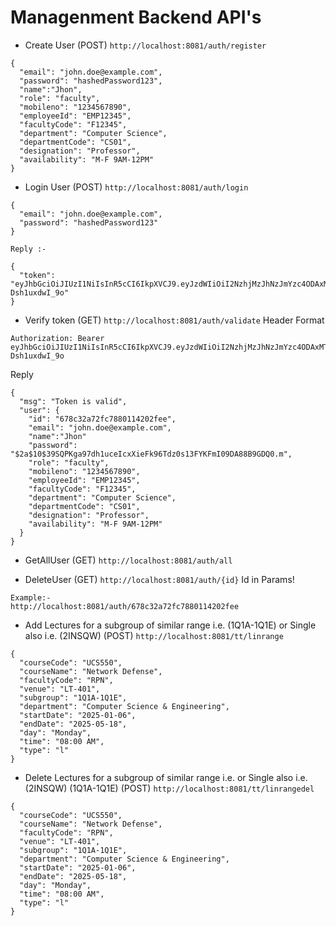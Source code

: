 # Managenment Backend API's

- Create User (POST)
  `http://localhost:8081/auth/register`

```
{
  "email": "john.doe@example.com",
  "password": "hashedPassword123",
  "name":"Jhon",
  "role": "faculty",
  "mobileno": "1234567890",
  "employeeId": "EMP12345",
  "facultyCode": "F12345",
  "department": "Computer Science",
  "departmentCode": "CS01",
  "designation": "Professor",
  "availability": "M-F 9AM-12PM"
}
```

- Login User (POST)
  `http://localhost:8081/auth/login`

```
{
  "email": "john.doe@example.com",
  "password": "hashedPassword123"
}
```

```
Reply :-

{
  "token": "eyJhbGciOiJIUzI1NiIsInR5cCI6IkpXVCJ9.eyJzdWIiOiI2NzhjMzJhNzJmYzc4ODAxMTQyMDJmZWUiLCJleHAiOjE3MzkwNDEyODgsImlhdCI6MTczNzI0MTI4OH0.0qk2yd_S4AHjFYbma6FDSEigfNBq7B-Dsh1uxdwI_9o"
}
```

- Verify token (GET)
  `http://localhost:8081/auth/validate`
  Header Format

```
Authorization: Bearer eyJhbGciOiJIUzI1NiIsInR5cCI6IkpXVCJ9.eyJzdWIiOiI2NzhjMzJhNzJmYzc4ODAxMTQyMDJmZWUiLCJleHAiOjE3MzkwNDEyODgsImlhdCI6MTczNzI0MTI4OH0.0qk2yd_S4AHjFYbma6FDSEigfNBq7B-Dsh1uxdwI_9o

```

Reply

```
{
  "msg": "Token is valid",
  "user": {
    "id": "678c32a72fc7880114202fee",
    "email": "john.doe@example.com",
    "name":"Jhon"
    "password": "$2a$10$39SQPKga97dh1uceIcxXieFk96Tdz0s13FYKFmI09DA88B9GDQ0.m",
    "role": "faculty",
    "mobileno": "1234567890",
    "employeeId": "EMP12345",
    "facultyCode": "F12345",
    "department": "Computer Science",
    "departmentCode": "CS01",
    "designation": "Professor",
    "availability": "M-F 9AM-12PM"
  }
}
```

- GetAllUser (GET)
  `http://localhost:8081/auth/all`

- DeleteUser (GET)
  `http://localhost:8081/auth/{id}` Id in Params!

```
Example:-
http://localhost:8081/auth/678c32a72fc7880114202fee
```

- Add Lectures for a subgroup of similar range i.e. (1Q1A-1Q1E) or Single also i.e. (2INSQW) (POST) 
  `http://localhost:8081/tt/linrange`

```
{
  "courseCode": "UCS550",
  "courseName": "Network Defense",
  "facultyCode": "RPN",
  "venue": "LT-401",
  "subgroup": "1Q1A-1Q1E",
  "department": "Computer Science & Engineering",
  "startDate": "2025-01-06",
  "endDate": "2025-05-18",
  "day": "Monday",
  "time": "08:00 AM",
  "type": "l"
}
```

- Delete Lectures for a subgroup of similar range i.e.  or Single also i.e. (2INSQW) (1Q1A-1Q1E) (POST)
  `http://localhost:8081/tt/linrangedel`

```
{
  "courseCode": "UCS550",
  "courseName": "Network Defense",
  "facultyCode": "RPN",
  "venue": "LT-401",
  "subgroup": "1Q1A-1Q1E",
  "department": "Computer Science & Engineering",
  "startDate": "2025-01-06",
  "endDate": "2025-05-18",
  "day": "Monday",
  "time": "08:00 AM",
  "type": "l"
}
```

